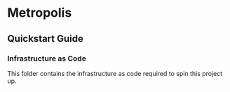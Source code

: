 # Metropolis
## Quickstart Guide

### Infrastructure as Code

This folder contains the infrastructure as code required to spin this project up.